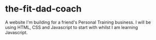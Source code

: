 # the-fit-dad-coach

A website I'm building for a friend's Personal Training business. I will be using HTML, CSS and Javascript to start with whilst I am learning Javascript. 
